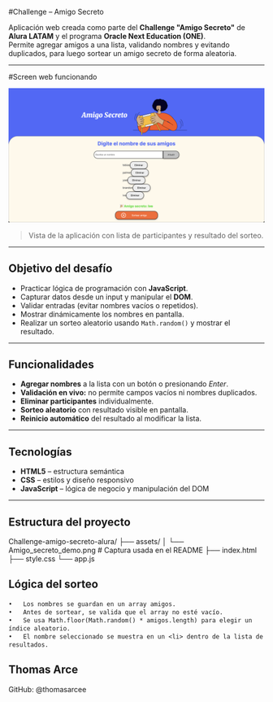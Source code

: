 #Challenge – Amigo Secreto

Aplicación web creada como parte del **Challenge "Amigo Secreto"** de **Alura LATAM** y el programa **Oracle Next Education (ONE)**.  
Permite agregar amigos a una lista, validando nombres y evitando duplicados, para luego sortear un amigo secreto de forma aleatoria.

---

#Screen web funcionando

![Demo](assets/Amigo_secreto_demo.png)

> Vista de la aplicación con lista de participantes y resultado del sorteo.

---

## Objetivo del desafío

- Practicar lógica de programación con **JavaScript**.
- Capturar datos desde un input y manipular el **DOM**.
- Validar entradas (evitar nombres vacíos o repetidos).
- Mostrar dinámicamente los nombres en pantalla.
- Realizar un sorteo aleatorio usando `Math.random()` y mostrar el resultado.

---

## Funcionalidades

- **Agregar nombres** a la lista con un botón o presionando *Enter*.
- **Validación en vivo:** no permite campos vacíos ni nombres duplicados.
- **Eliminar participantes** individualmente.
- **Sorteo aleatorio** con resultado visible en pantalla.
- **Reinicio automático** del resultado al modificar la lista.

---

## Tecnologías

- **HTML5** – estructura semántica  
- **CSS** – estilos y diseño responsivo  
- **JavaScript** – lógica de negocio y manipulación del DOM  

---

## Estructura del proyecto
Challenge-amigo-secreto-alura/
├── assets/
│   └── Amigo_secreto_demo.png  # Captura usada en el README
├── index.html
├── style.css
└── app.js

## Lógica del sorteo
	•	Los nombres se guardan en un array amigos.
	•	Antes de sortear, se valida que el array no esté vacío.
	•	Se usa Math.floor(Math.random() * amigos.length) para elegir un índice aleatorio.
	•	El nombre seleccionado se muestra en un <li> dentro de la lista de resultados.

## Thomas Arce
GitHub: @thomasarcee
